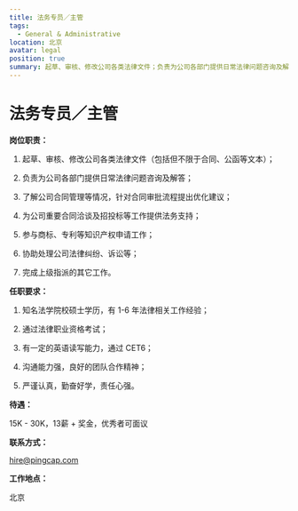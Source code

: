 ```yaml
---
title: 法务专员／主管
tags:
  - General & Administrative
location: 北京
avatar: legal
position: true
summary: 起草、审核、修改公司各类法律文件；负责为公司各部门提供日常法律问题咨询及解答；了解公司合同管理等情况，针对合同审批流程提出优化建议；为公司重要合同洽谈及招投标等工作提供法务支持；参与商标、专利等知识产权申请工作，协助处理公司法律纠纷、诉讼等。
---
```


# 法务专员／主管

**岗位职责：**

1. 起草、审核、修改公司各类法律文件（包括但不限于合同、公函等文本）；

2. 负责为公司各部门提供日常法律问题咨询及解答；

3. 了解公司合同管理等情况，针对合同审批流程提出优化建议；

4. 为公司重要合同洽谈及招投标等工作提供法务支持；

5. 参与商标、专利等知识产权申请工作；

6. 协助处理公司法律纠纷、诉讼等；

7. 完成上级指派的其它工作。

**任职要求：**

1. 知名法学院校硕士学历，有 1-6 年法律相关工作经验；

2. 通过法律职业资格考试；

3. 有一定的英语读写能力，通过 CET6；

4. 沟通能力强，良好的团队合作精神；

5. 严谨认真，勤奋好学，责任心强。


**待遇：**

15K - 30K，13薪 + 奖金，优秀者可面议

**联系方式：**

hire@pingcap.com

**工作地点：**

北京

